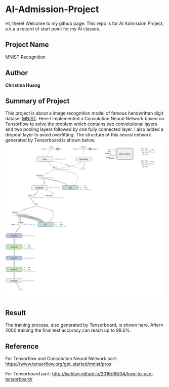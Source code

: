 # AI-Admission-Project
Hi, there! Welcome to my github page. This repo is for AI Admission Project, a.k.a a record of start point for my AI classes.

## Project Name
MNIST Recognition

## Author
**Christina Huang**

## Summary of Project
This project is about a image recognition model of famous handwritten digit dataset [MNIST](http://yann.lecun.com/exdb/mnist/). Here I implemented a Convolution Neural Network based on Tensorflow to solve the problem which contains two convolutional layers and two pooling layers followed by one fully connected layer. I also added a dropout layer to avoid overfitting. The structure of this neural network generated by Tensorboard is shown below.
![alt text](figs/NN_structure.png)

## Result
The training process, also generated by Tensorboard, is shown here. Aftern 2000 training the final test accuracy can reach up to 98.6%.


## Reference
For Tensorflow and Concolution Neural Network part: https://www.tensorflow.org/get_started/mnist/pros

For Tensorboard part: http://ischlag.github.io/2016/06/04/how-to-use-tensorboard/


